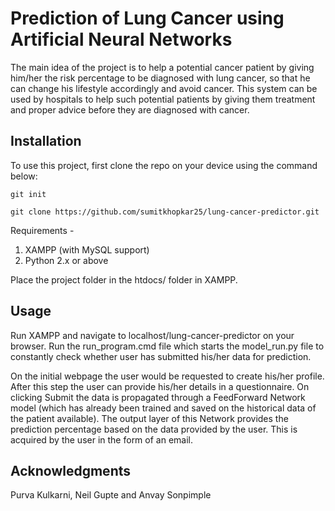 # Prediction of Lung Cancer using Artificial Neural Networks
The main idea of the project is to help a potential cancer patient by giving him/her the risk percentage to be diagnosed with lung cancer, so that he can change his lifestyle accordingly and avoid cancer. This system can be used by hospitals to help such potential patients by giving them treatment and proper advice before they are diagnosed with cancer.

## Installation
To use this project, first clone the repo on your device using the command below:

```
git init
```
```
git clone https://github.com/sumitkhopkar25/lung-cancer-predictor.git
```

Requirements - 
1. XAMPP (with MySQL support)
2. Python 2.x or above

Place the project folder in the htdocs/ folder in XAMPP. 

## Usage
Run XAMPP and navigate to localhost/lung-cancer-predictor on your browser. Run the run_program.cmd file which starts the model_run.py file to constantly check whether user has submitted his/her data for prediction.

On the initial webpage the user would be requested to create his/her profile. After this step the user can provide his/her details in a questionnaire. On clicking Submit the data is propagated through a FeedForward Network model (which has already been trained and saved on the historical data of the patient available). The output layer of this Network provides the prediction percentage based on the data provided by the user. This is acquired by the user in the form of an email.

## Acknowledgments
Purva Kulkarni, Neil Gupte and Anvay Sonpimple
